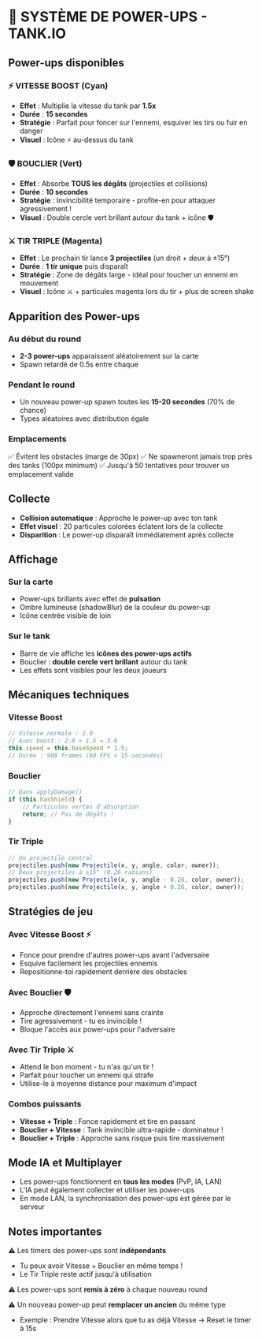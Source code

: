 # 🎁 SYSTÈME DE POWER-UPS - TANK.IO

## Power-ups disponibles

### ⚡ **VITESSE BOOST** (Cyan)
- **Effet** : Multiplie la vitesse du tank par **1.5x**
- **Durée** : **15 secondes**
- **Stratégie** : Parfait pour foncer sur l'ennemi, esquiver les tirs ou fuir en danger
- **Visuel** : Icône ⚡ au-dessus du tank

### 🛡️ **BOUCLIER** (Vert)
- **Effet** : Absorbe **TOUS les dégâts** (projectiles et collisions)
- **Durée** : **10 secondes**
- **Stratégie** : Invincibilité temporaire - profite-en pour attaquer agressivement !
- **Visuel** : Double cercle vert brillant autour du tank + icône 🛡

### ⚔️ **TIR TRIPLE** (Magenta)
- **Effet** : Le prochain tir lance **3 projectiles** (un droit + deux à ±15°)
- **Durée** : **1 tir unique** puis disparaît
- **Stratégie** : Zone de dégâts large - idéal pour toucher un ennemi en mouvement
- **Visuel** : Icône ⚔ + particules magenta lors du tir + plus de screen shake

## Apparition des Power-ups

### Au début du round
- **2-3 power-ups** apparaissent aléatoirement sur la carte
- Spawn retardé de 0.5s entre chaque

### Pendant le round
- Un nouveau power-up spawn toutes les **15-20 secondes** (70% de chance)
- Types aléatoires avec distribution égale

### Emplacements
✅ Évitent les obstacles (marge de 30px)
✅ Ne spawneront jamais trop près des tanks (100px minimum)
✅ Jusqu'à 50 tentatives pour trouver un emplacement valide

## Collecte

- **Collision automatique** : Approche le power-up avec ton tank
- **Effet visuel** : 20 particules colorées éclatent lors de la collecte
- **Disparition** : Le power-up disparaît immédiatement après collecte

## Affichage

### Sur la carte
- Power-ups brillants avec effet de **pulsation**
- Ombre lumineuse (shadowBlur) de la couleur du power-up
- Icône centrée visible de loin

### Sur le tank
- Barre de vie affiche les **icônes des power-ups actifs**
- Bouclier : **double cercle vert brillant** autour du tank
- Les effets sont visibles pour les deux joueurs

## Mécaniques techniques

### Vitesse Boost
```javascript
// Vitesse normale : 2.0
// Avec boost : 2.0 × 1.5 = 3.0
this.speed = this.baseSpeed * 1.5;
// Durée : 900 frames (60 FPS × 15 secondes)
```

### Bouclier
```javascript
// Dans applyDamage()
if (this.hasShield) {
    // Particules vertes d'absorption
    return; // Pas de dégâts !
}
```

### Tir Triple
```javascript
// Un projectile central
projectiles.push(new Projectile(x, y, angle, color, owner));
// Deux projectiles à ±15° (0.26 radians)
projectiles.push(new Projectile(x, y, angle - 0.26, color, owner));
projectiles.push(new Projectile(x, y, angle + 0.26, color, owner));
```

## Stratégies de jeu

### Avec Vitesse Boost ⚡
- Fonce pour prendre d'autres power-ups avant l'adversaire
- Esquive facilement les projectiles ennemis
- Repositionne-toi rapidement derrière des obstacles

### Avec Bouclier 🛡️
- Approche directement l'ennemi sans crainte
- Tire agressivement - tu es invincible !
- Bloque l'accès aux power-ups pour l'adversaire

### Avec Tir Triple ⚔️
- Attend le bon moment - tu n'as qu'un tir !
- Parfait pour toucher un ennemi qui strafe
- Utilise-le à moyenne distance pour maximum d'impact

### Combos puissants
- **Vitesse + Triple** : Fonce rapidement et tire en passant
- **Bouclier + Vitesse** : Tank invincible ultra-rapide - dominateur !
- **Bouclier + Triple** : Approche sans risque puis tire massivement

## Mode IA et Multiplayer

- Les power-ups fonctionnent en **tous les modes** (PvP, IA, LAN)
- L'IA peut également collecter et utiliser les power-ups
- En mode LAN, la synchronisation des power-ups est gérée par le serveur

## Notes importantes

⚠️ Les timers des power-ups sont **indépendants**
- Tu peux avoir Vitesse + Bouclier en même temps !
- Le Tir Triple reste actif jusqu'à utilisation

⚠️ Les power-ups sont **remis à zéro** à chaque nouveau round

⚠️ Un nouveau power-up peut **remplacer un ancien** du même type
- Exemple : Prendre Vitesse alors que tu as déjà Vitesse → Reset le timer à 15s
